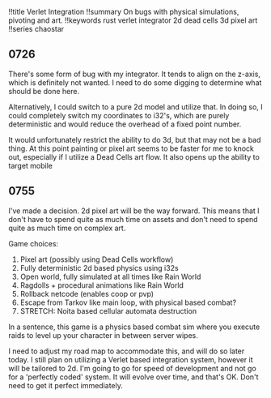 !!title Verlet Integration
!!summary On bugs with physical simulations, pivoting and art.
!!keywords rust verlet integrator 2d dead cells 3d pixel art
!!series chaostar

## 0726

There's some form of bug with my integrator. It tends to align on the z-axis, which is definitely not wanted. I need to do some digging to determine what should be done here. 

Alternatively, I could switch to a pure 2d model and utilize that. In doing so, I could completely switch my coordinates to i32's, which are purely deterministic and would reduce the overhead of a fixed point number. 

It would unfortunately restrict the ability to do 3d, but that may not be a bad thing. At this point painting or pixel art seems to be faster for me to knock out, especially if I utilize a Dead Cells art flow. It also opens up the ability to target mobile


## 0755

I've made a decision. 2d pixel art will be the way forward. This means that I don't have to spend quite as much time on assets and don't need to spend quite as much time on complex art.

Game choices:
1) Pixel art (possibly using Dead Cells workflow)
2) Fully deterministic 2d based physics using i32s
3) Open world, fully simulated at all times like Rain World
4) Ragdolls + procedural animations like Rain World
5) Rollback netcode (enables coop or pvp)
6) Escape from Tarkov like main loop, with physical based combat?
7) STRETCH: Noita based cellular automata destruction

In a sentence, this game is a physics based combat sim where you execute raids to level up your character in between server wipes.

I need to adjust my road map to accommodate this, and will do so later today. I still plan on utilizing a Verlet based integration system, however it will be tailored to 2d. I'm going to go for speed of development and not go for a 'perfectly coded' system. It will evolve over time, and that's OK. Don't need to get it perfect immediately. 